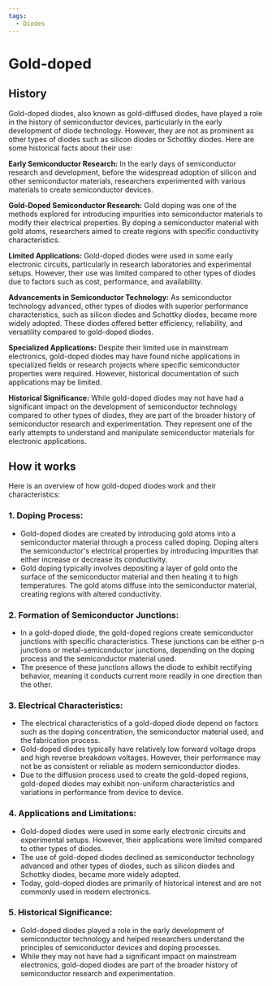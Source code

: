 ```yaml
---
tags:
  - Diodes
---
```


<head>
    <meta name="google-adsense-account" content="ca-pub-9364684337389377">
    <meta charset="UTF-8">
    <meta name="viewport" content="width=device-width, initial-scale=1.0">
    <meta name="description" content="Welcome to ac-electricity! Here you will learn more about electricity, the different components used to make an electrical circuit as well as their features and use cases.">
    <meta name="keywords" content="alexis carbillet, carbillet, electricity, capacitors, conductors, diodes, electronic, energy source, hardware, home appliances, inductors, insulators, resistors, semi-conductors">
    <meta name="author" content="Alexis Carbillet ">
</head>

# Gold-doped

## History

Gold-doped diodes, also known as gold-diffused diodes, have played a role in the history of semiconductor devices, particularly in the early development of diode technology. However, they are not as prominent as other types of diodes such as silicon diodes or Schottky diodes. Here are some historical facts about their use:

**Early Semiconductor Research:** In the early days of semiconductor research and development, before the widespread adoption of silicon and other semiconductor materials, researchers experimented with various materials to create semiconductor devices.
  
**Gold-Doped Semiconductor Research:** Gold doping was one of the methods explored for introducing impurities into semiconductor materials to modify their electrical properties. By doping a semiconductor material with gold atoms, researchers aimed to create regions with specific conductivity characteristics.
  
**Limited Applications:** Gold-doped diodes were used in some early electronic circuits, particularly in research laboratories and experimental setups. However, their use was limited compared to other types of diodes due to factors such as cost, performance, and availability.
  
**Advancements in Semiconductor Technology:** As semiconductor technology advanced, other types of diodes with superior performance characteristics, such as silicon diodes and Schottky diodes, became more widely adopted. These diodes offered better efficiency, reliability, and versatility compared to gold-doped diodes.
  
**Specialized Applications:** Despite their limited use in mainstream electronics, gold-doped diodes may have found niche applications in specialized fields or research projects where specific semiconductor properties were required. However, historical documentation of such applications may be limited.
  
**Historical Significance:** While gold-doped diodes may not have had a significant impact on the development of semiconductor technology compared to other types of diodes, they are part of the broader history of semiconductor research and experimentation. They represent one of the early attempts to understand and manipulate semiconductor materials for electronic applications.

## How it works

Here is an overview of how gold-doped diodes work and their characteristics:

### 1. Doping Process:
   - Gold-doped diodes are created by introducing gold atoms into a semiconductor material through a process called doping. Doping alters the semiconductor's electrical properties by introducing impurities that either increase or decrease its conductivity.
   - Gold doping typically involves depositing a layer of gold onto the surface of the semiconductor material and then heating it to high temperatures. The gold atoms diffuse into the semiconductor material, creating regions with altered conductivity.

### 2. Formation of Semiconductor Junctions:
   - In a gold-doped diode, the gold-doped regions create semiconductor junctions with specific characteristics. These junctions can be either p-n junctions or metal-semiconductor junctions, depending on the doping process and the semiconductor material used.
   - The presence of these junctions allows the diode to exhibit rectifying behavior, meaning it conducts current more readily in one direction than the other.

### 3. Electrical Characteristics:
   - The electrical characteristics of a gold-doped diode depend on factors such as the doping concentration, the semiconductor material used, and the fabrication process.
   - Gold-doped diodes typically have relatively low forward voltage drops and high reverse breakdown voltages. However, their performance may not be as consistent or reliable as modern semiconductor diodes.
   - Due to the diffusion process used to create the gold-doped regions, gold-doped diodes may exhibit non-uniform characteristics and variations in performance from device to device.

### 4. Applications and Limitations:
   - Gold-doped diodes were used in some early electronic circuits and experimental setups. However, their applications were limited compared to other types of diodes.
   - The use of gold-doped diodes declined as semiconductor technology advanced and other types of diodes, such as silicon diodes and Schottky diodes, became more widely adopted.
   - Today, gold-doped diodes are primarily of historical interest and are not commonly used in modern electronics.

### 5. Historical Significance:
   - Gold-doped diodes played a role in the early development of semiconductor technology and helped researchers understand the principles of semiconductor devices and doping processes.
   - While they may not have had a significant impact on mainstream electronics, gold-doped diodes are part of the broader history of semiconductor research and experimentation.
